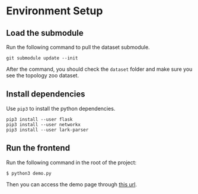 # Environment Setup

## Load the submodule

Run the following command to pull the dataset submodule.

~~~
git submodule update --init
~~~

After the command, you should check the `dataset` folder and make sure you see
the topology zoo dataset.

## Install dependencies

Use `pip3` to install the python dependencies.

~~~
pip3 install --user flask
pip3 install --user networkx
pip3 install --user lark-parser
~~~

## Run the frontend

Run the following command in the root of the project:

~~~
$ python3 demo.py
~~~

Then you can access the demo page through [this url](https://localhost:5000/demo.html).
